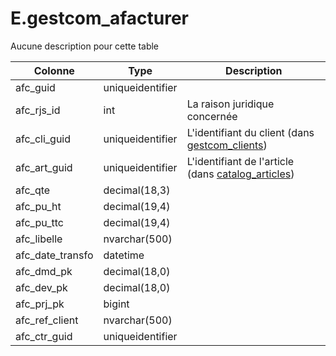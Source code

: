 # E.gestcom_afacturer

Aucune description pour cette table

Colonne|Type|Description
---|---|---
afc_guid|uniqueidentifier|
afc_rjs_id|int|La raison juridique concernée 
afc_cli_guid|uniqueidentifier|L'identifiant du client (dans [gestcom_clients](generated_gestcom_clients.md)) 
afc_art_guid|uniqueidentifier|L'identifiant de l'article (dans [catalog_articles](generated_catalog_articles.md)) 
afc_qte|decimal(18,3)|
afc_pu_ht|decimal(19,4)|
afc_pu_ttc|decimal(19,4)|
afc_libelle|nvarchar(500)|
afc_date_transfo|datetime|
afc_dmd_pk|decimal(18,0)|
afc_dev_pk|decimal(18,0)|
afc_prj_pk|bigint|
afc_ref_client|nvarchar(500)|
afc_ctr_guid|uniqueidentifier|

